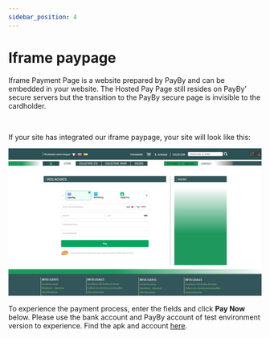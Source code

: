 ```yaml
---
sidebar_position: 4
---
```


# Iframe paypage

Iframe Payment Page is a website prepared by PayBy and can be embedded in your website. The Hosted Pay Page still resides on PayBy’ secure servers but the transition to the PayBy secure page is invisible to the cardholder.

<br/>

If your site has integrated our iframe paypage, your site will look like this:

![1](./pic/iframe.png)



To experience the payment process, enter the fields and click **Pay Now** below. Please use the bank account and PayBy account of test environment version to experience. Find the apk and account [here](/docs/testaccount).


